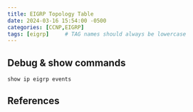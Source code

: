 ```yaml
---
title: EIGRP Topology Table
date: 2024-03-16 15:54:00 -0500
categories: [CCNP,EIGRP]
tags: [eigrp]     # TAG names should always be lowercase
---
```






## Debug & show commands

```
show ip eigrp events
```

## References

